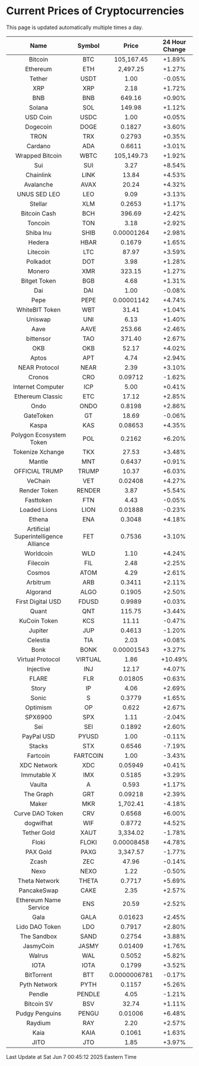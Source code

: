 # Current Prices of Cryptocurrencies
This page is updated automatically multiple times a day.

| Name | Symbol | Price | 24 Hour Change |
| :---: |:---:| :---: | :---: |
| Bitcoin | BTC | 105,167.45 | +1.89% |
| Ethereum | ETH | 2,497.25 | +1.27% |
| Tether | USDT | 1.00 | -0.05% |
| XRP | XRP | 2.18 | +1.72% |
| BNB | BNB | 649.16 | +0.90% |
| Solana | SOL | 149.98 | +1.12% |
| USD Coin | USDC | 1.00 | +0.05% |
| Dogecoin | DOGE | 0.1827 | +3.60% |
| TRON | TRX | 0.2793 | +0.35% |
| Cardano | ADA | 0.6611 | +3.01% |
| Wrapped Bitcoin | WBTC | 105,149.73 | +1.92% |
| Sui | SUI | 3.27 | +8.54% |
| Chainlink | LINK | 13.84 | +4.53% |
| Avalanche | AVAX | 20.24 | +4.32% |
| UNUS SED LEO | LEO | 9.09 | +3.13% |
| Stellar | XLM | 0.2653 | +1.17% |
| Bitcoin Cash | BCH | 396.69 | +2.42% |
| Toncoin | TON | 3.18 | +2.92% |
| Shiba Inu | SHIB | 0.00001264 | +2.98% |
| Hedera | HBAR | 0.1679 | +1.65% |
| Litecoin | LTC | 87.97 | +3.59% |
| Polkadot | DOT | 3.98 | +1.28% |
| Monero | XMR | 323.15 | +1.27% |
| Bitget Token | BGB | 4.68 | +1.31% |
| Dai | DAI | 1.00 | -0.08% |
| Pepe | PEPE | 0.00001142 | +4.74% |
| WhiteBIT Token | WBT | 31.41 | +1.04% |
| Uniswap | UNI | 6.13 | +1.40% |
| Aave | AAVE | 253.66 | +2.46% |
| bittensor | TAO | 371.40 | +2.67% |
| OKB | OKB | 52.17 | +4.02% |
| Aptos | APT | 4.74 | +2.94% |
| NEAR Protocol | NEAR | 2.39 | +3.10% |
| Cronos | CRO | 0.09712 | -1.62% |
| Internet Computer | ICP | 5.00 | +0.41% |
| Ethereum Classic | ETC | 17.12 | +2.85% |
| Ondo | ONDO | 0.8198 | +2.86% |
| GateToken | GT | 18.69 | -0.06% |
| Kaspa | KAS | 0.08653 | +4.35% |
| Polygon Ecosystem Token | POL | 0.2162 | +6.20% |
| Tokenize Xchange | TKX | 27.53 | +3.48% |
| Mantle | MNT | 0.6437 | +0.91% |
| OFFICIAL TRUMP | TRUMP | 10.37 | +6.03% |
| VeChain | VET | 0.02408 | +4.27% |
| Render Token | RENDER | 3.87 | +5.54% |
| Fasttoken | FTN | 4.43 | -0.05% |
| Loaded Lions | LION | 0.01888 | -0.23% |
| Ethena | ENA | 0.3048 | +4.18% |
| Artificial Superintelligence Alliance | FET | 0.7536 | +3.10% |
| Worldcoin | WLD | 1.10 | +4.24% |
| Filecoin | FIL | 2.48 | +2.25% |
| Cosmos | ATOM | 4.29 | +2.61% |
| Arbitrum | ARB | 0.3411 | +2.11% |
| Algorand | ALGO | 0.1905 | +2.50% |
| First Digital USD | FDUSD | 0.9989 | +0.03% |
| Quant | QNT | 115.75 | +3.44% |
| KuCoin Token | KCS | 11.11 | -0.47% |
| Jupiter | JUP | 0.4613 | -1.20% |
| Celestia | TIA | 2.03 | +0.08% |
| Bonk | BONK | 0.00001543 | +3.27% |
| Virtual Protocol | VIRTUAL | 1.86 | +10.49% |
| Injective | INJ | 12.17 | +4.07% |
| FLARE | FLR | 0.01805 | +0.63% |
| Story | IP | 4.06 | +2.69% |
| Sonic | S | 0.3779 | +1.65% |
| Optimism | OP | 0.622 | +2.67% |
| SPX6900 | SPX | 1.11 | -2.04% |
| Sei | SEI | 0.1892 | +2.60% |
| PayPal USD | PYUSD | 1.00 | -0.11% |
| Stacks | STX | 0.6546 | -7.19% |
| Fartcoin | FARTCOIN | 1.00 | -3.43% |
| XDC Network | XDC | 0.05949 | +0.41% |
| Immutable X | IMX | 0.5185 | +3.29% |
| Vaulta | A | 0.593 | +1.17% |
| The Graph | GRT | 0.09218 | +2.39% |
| Maker | MKR | 1,702.41 | -4.18% |
| Curve DAO Token | CRV | 0.6568 | +6.00% |
| dogwifhat | WIF | 0.8772 | +4.52% |
| Tether Gold | XAUT | 3,334.02 | -1.78% |
| Floki | FLOKI | 0.00008458 | +4.78% |
| PAX Gold | PAXG | 3,347.57 | -1.77% |
| Zcash | ZEC | 47.96 | -0.14% |
| Nexo | NEXO | 1.22 | -0.50% |
| Theta Network | THETA | 0.7717 | +5.69% |
| PancakeSwap | CAKE | 2.35 | +2.57% |
| Ethereum Name Service | ENS | 20.59 | +2.52% |
| Gala | GALA | 0.01623 | +2.45% |
| Lido DAO Token | LDO | 0.7917 | +2.80% |
| The Sandbox | SAND | 0.2754 | +3.88% |
| JasmyCoin | JASMY | 0.01409 | +1.76% |
| Walrus | WAL | 0.5052 | +5.82% |
| IOTA | IOTA | 0.1799 | +3.52% |
| BitTorrent | BTT | 0.0000006781 | -0.17% |
| Pyth Network | PYTH | 0.1157 | +5.26% |
| Pendle | PENDLE | 4.05 | -1.21% |
| Bitcoin SV | BSV | 32.74 | +1.11% |
| Pudgy Penguins | PENGU | 0.01006 | +6.48% |
| Raydium | RAY | 2.20 | +2.57% |
| Kaia | KAIA | 0.1061 | +1.63% |
| JITO | JTO | 1.85 | +3.97% |

Last Update at Sat Jun  7 00:45:12 2025 Eastern Time